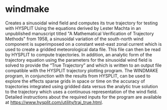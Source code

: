 # windmake
Creates a sinusoidal wind field and computes its true trajectory for testing with HYSPLIT
Using the equations derived by Lester Machta in an unpublished manuscript titled "A Mathematical Verification of Trajectory Methods" from 1958, 
a sinusoidal variation of the south-north wind component is superimposed on a constant west-east zonal current which is used to create a gridded 
meteorological data file. This file can then be read by HYSPLIT to compute trajectories. In addition, an analytic form of the trajectory equation 
using the parameters for the sinusoidal wind field is solved to provide the “True Trajectory” and which is written to an output file compatible 
with the HYSPLIT trajectory plotting program. The WINDMAKE program, in conjunction with the results from HYSPLIT, can be used to explore the 
effects sparse grids in space or time on the accuracy of trajectories integrated using gridded data versus the analytic true solution to the 
trajectory which uses a continuous representation of the wind field. Detailed instructions about the required inputs
for the program are available at https://www.hysplit.com/utility/traj_true.html.
